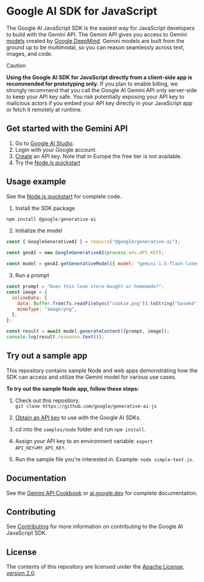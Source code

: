 # Google AI SDK for JavaScript

The Google AI JavaScript SDK is the easiest way for JavaScript developers to build with the Gemini API. The Gemini API gives you access to Gemini [models](https://ai.google.dev/models/gemini) created by [Google DeepMind](https://deepmind.google/technologies/gemini/#introduction). Gemini models are built from the ground up to be multimodal, so you can reason seamlessly across text, images, and code.

> [!CAUTION]
> **Using the Google AI SDK for JavaScript directly from a client-side app is
> recommended for prototyping only.** If you plan to enable billing, we strongly
> recommend that you call the Google AI Gemini API only server-side to keep your
> API key safe. You risk potentially exposing your API key to malicious actors
> if you embed your API key directly in your JavaScript app or fetch it remotely
> at runtime.

## Get started with the Gemini API
1. Go to [Google AI Studio](https://aistudio.google.com/).
2. Login with your Google account.
3. [Create](https://aistudio.google.com/app/apikey) an API key. Note that in Europe the free tier is not available.
4. Try the [Node.js quickstart](https://ai.google.dev/tutorials/node_quickstart)


## Usage example
See the [Node.js quickstart](https://ai.google.dev/tutorials/node_quickstart) for complete code.
 
1. Install the SDK package

```js
npm install @google/generative-ai
```

2. Initialize the model
```js
const { GoogleGenerativeAI } = require("@google/generative-ai");

const genAI = new GoogleGenerativeAI(process.env.API_KEY);

const model = genAI.getGenerativeModel({ model: "gemini-1.5-flash-latest" });
```

3. Run a prompt
```js
const prompt = "Does this look store-bought or homemade?";
const image = {
  inlineData: {
    data: Buffer.from(fs.readFileSync("cookie.png")).toString("base64"),
    mimeType: "image/png",
  },
};

const result = await model.generateContent([prompt, image]);
console.log(result.response.text());
```

## Try out a sample app

This repository contains sample Node and web apps demonstrating how the SDK can access and utilize the Gemini model for various use cases.

**To try out the sample Node app, follow these steps:**

1.  Check out this repository.\
`git clone https://github.com/google/generative-ai-js`

1.  [Obtain an API key](https://makersuite.google.com/app/apikey) to use with the Google AI SDKs.

1.  cd into the `samples/node` folder and run `npm install`.

1.  Assign your API key to an environment variable: `export API_KEY=MY_API_KEY`.

1.  Run the sample file you're interested in. Example: `node simple-text.js`.

## Documentation

See the [Gemini API Cookbook](https://github.com/google-gemini/gemini-api-cookbook/) or [ai.google.dev](https://ai.google.dev) for complete documentation.

## Contributing

See [Contributing](/docs/contributing.md) for more information on contributing to the Google AI JavaScript SDK.

## License

The contents of this repository are licensed under the [Apache License, version 2.0](http://www.apache.org/licenses/LICENSE-2.0).
